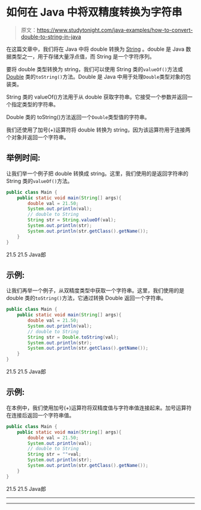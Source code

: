 # 如何在 Java 中将双精度转换为字符串

> 原文：<https://www.studytonight.com/java-examples/how-to-convert-double-to-string-in-java>

在这篇文章中，我们将在 Java 中将 double 转换为 [String](https://www.studytonight.com/java/string-handling-in-java.php) 。double 是 Java 数据类型之一，用于存储大量浮点值，而 String 是一个字符序列。

要将 double 类型转换为 string，我们可以使用 String 类的`valueOf()`方法或 [Double](https://www.studytonight.com/java/double-class.php) 类的`toString()`方法。Double 是 Java 中用于处理`Double`类型对象的包装类。

String 类的 valueOf()方法用于从 double 获取字符串。它接受一个参数并返回一个指定类型的字符串。

Double 类的 toString()方法返回一个`Double`类型值的字符串。

我们还使用了加号(+)运算符将 double 转换为 string，因为该运算符用于连接两个对象并返回一个字符串。

## 举例时间:

让我们举一个例子把 double 转换成 string。这里，我们使用的是返回字符串的 String 类的`valueOf()`方法。

```java
public class Main {
	public static void main(String[] args){
		double val = 21.50;
		System.out.println(val);
		// double to String
		String str = String.valueOf(val);
		System.out.println(str);
		System.out.println(str.getClass().getName());
	}
}
```

21.5
21.5
Java郎

## 示例:

让我们再举一个例子，从双精度类型中获取一个字符串。这里，我们使用的是 double 类的`toString()`方法，它通过转换 Double 返回一个字符串。

```java
public class Main {
	public static void main(String[] args){
		double val = 21.50;
		System.out.println(val);
		// double to String
		String str = Double.toString(val);
		System.out.println(str);
		System.out.println(str.getClass().getName());
	}
}
```

21.5
21.5
Java郎

## 示例:

在本例中，我们使用加号(+)运算符将双精度值与字符串值连接起来。加号运算符在连接后返回一个字符串值。

```java
public class Main {
	public static void main(String[] args){
		double val = 21.50;
		System.out.println(val);
		// double to String
		String str = ""+val;
		System.out.println(str);
		System.out.println(str.getClass().getName());
	}
}
```

21.5
21.5
Java郎

* * *

* * *